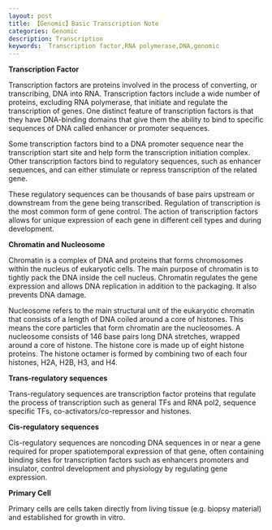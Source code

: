 ```yaml
---
layout: post
title: 【Genomic】Basic Transcription Note
categories: Genomic
description: Transcription
keywords:  Transcription factor,RNA polymerase,DNA,genomic
---
```


**Transcription Factor**


Transcription factors are proteins involved in the process of converting, or transcribing, DNA into RNA. Transcription factors include a wide number of proteins, excluding RNA polymerase, that initiate and regulate the transcription of genes. One distinct feature of transcription factors is that they have DNA-binding domains 
that give them the ability to bind to specific sequences of DNA called enhancer or promoter sequences.

Some transcription factors bind to a DNA promoter sequence near the transcription start site and help form the transcription initiation complex. 
Other transcription factors bind to regulatory sequences, such as enhancer sequences, and can either stimulate or repress transcription of the related gene.

These regulatory sequences can be thousands of base pairs upstream or downstream from the gene being transcribed. Regulation of transcription is the most common form of gene control. 
The action of transcription factors allows for unique expression of each gene in different cell types and during development.


**Chromatin and Nucleosome**

Chromatin is a complex of DNA and proteins that forms chromosomes within the nucleus of eukaryotic cells. The main purpose of chromatin is to tightly pack the DNA inside the cell nucleus. 
Chromatin regulates the gene expression and allows DNA replication in addition to the packaging. It also prevents DNA damage. 

Nucleosome refers to the main structural unit of the eukaryotic chromatin that consists of a length of DNA coiled around a core of histones. This means the core particles that form chromatin are the nucleosomes. A nucleosome consists of 146 base pairs long DNA stretches, wrapped around a core of histone. 
The histone core is made up of eight histone proteins. The histone octamer is formed by combining two of each four histones, H2A, H2B, H3, and H4. 


**Trans-regulatory sequences**

Trans-regulatory sequences are transcription factor proteins that regulate the process of transcription such as general TFs and RNA pol2, sequence specific TFs, co-activators/co-repressor and histones.



**Cis-regulatory sequences**

Cis-regulatory sequences are noncoding DNA sequences in or near a gene required for proper spatiotemporal expression of that gene, often containing binding sites for transcription factors such as enhancers promoters and insulator, control development and physiology by regulating gene expression. 



**Primary Cell**

Primary cells are cells taken directly from living tissue (e.g. biopsy material) and established for growth in vitro.
